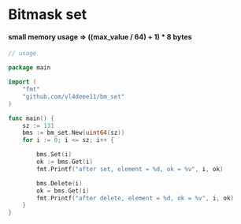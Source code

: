 # Bitmask set 

#### small memory usage => ((max_value / 64) + 1) * 8 bytes
```go
// usage

package main

import (
	"fmt"
	"github.com/vl4deee11/bm_set"
)

func main() {
	sz := 131
	bms := bm_set.New(uint64(sz))
	for i := 0; i <= sz; i++ {

		bms.Set(i)
		ok := bms.Get(i)
		fmt.Printf("after set, element = %d, ok = %v", i, ok)

		bms.Delete(i)
		ok = bms.Get(i)
		fmt.Printf("after delete, element = %d, ok = %v", i, ok)
	}
}
```